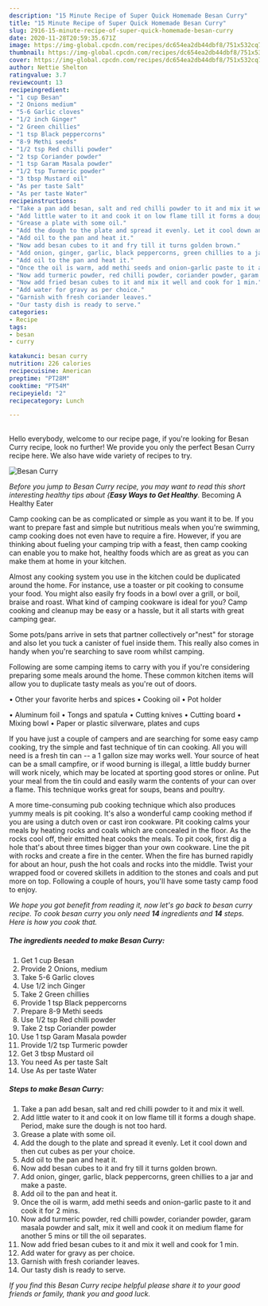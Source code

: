 ```yaml
---
description: "15 Minute Recipe of Super Quick Homemade Besan Curry"
title: "15 Minute Recipe of Super Quick Homemade Besan Curry"
slug: 2916-15-minute-recipe-of-super-quick-homemade-besan-curry
date: 2020-11-28T20:59:35.671Z
image: https://img-global.cpcdn.com/recipes/dc654ea2db44dbf8/751x532cq70/besan-curry-recipe-main-photo.jpg
thumbnail: https://img-global.cpcdn.com/recipes/dc654ea2db44dbf8/751x532cq70/besan-curry-recipe-main-photo.jpg
cover: https://img-global.cpcdn.com/recipes/dc654ea2db44dbf8/751x532cq70/besan-curry-recipe-main-photo.jpg
author: Nettie Shelton
ratingvalue: 3.7
reviewcount: 13
recipeingredient:
- "1 cup Besan"
- "2 Onions medium"
- "5-6 Garlic cloves"
- "1/2 inch Ginger"
- "2 Green chillies"
- "1 tsp Black peppercorns"
- "8-9 Methi seeds"
- "1/2 tsp Red chilli powder"
- "2 tsp Coriander powder"
- "1 tsp Garam Masala powder"
- "1/2 tsp Turmeric powder"
- "3 tbsp Mustard oil"
- "As per taste Salt"
- "As per taste Water"
recipeinstructions:
- "Take a pan add besan, salt and red chilli powder to it and mix it well."
- "Add little water to it and cook it on low flame till it forms a dough shape. Period, make sure the dough is not too hard."
- "Grease a plate with some oil."
- "Add the dough to the plate and spread it evenly. Let it cool down and then cut cubes as per your choice."
- "Add oil to the pan and heat it."
- "Now add besan cubes to it and fry till it turns golden brown."
- "Add onion, ginger, garlic, black peppercorns, green chillies to a jar and make a paste."
- "Add oil to the pan and heat it."
- "Once the oil is warm, add methi seeds and onion-garlic paste to it and cook it for 2 mins."
- "Now add turmeric powder, red chilli powder, coriander powder, garam masala powder and salt, mix it well and cook it on medium flame for another 5 mins or till the oil separates."
- "Now add fried besan cubes to it and mix it well and cook for 1 min."
- "Add water for gravy as per choice."
- "Garnish with fresh coriander leaves."
- "Our tasty dish is ready to serve."
categories:
- Recipe
tags:
- besan
- curry

katakunci: besan curry 
nutrition: 226 calories
recipecuisine: American
preptime: "PT28M"
cooktime: "PT54M"
recipeyield: "2"
recipecategory: Lunch

---
```

<br>
Hello everybody, welcome to our recipe page, if you're looking for Besan Curry recipe, look no further! We provide you only the perfect Besan Curry recipe here. We also have wide variety of recipes to try.
<br>


![Besan Curry](https://img-global.cpcdn.com/recipes/dc654ea2db44dbf8/751x532cq70/besan-curry-recipe-main-photo.jpg)

<i>Before you jump to Besan Curry recipe, you may want to read this short interesting healthy tips about {<strong>Easy Ways to Get Healthy</strong>.</i>
Becoming A Healthy Eater

    
Camp cooking can be as complicated or simple as you want it to be. If you want to prepare fast and simple but nutritious meals when you're swimming, camp cooking does not even have to require a fire. However, if you are thinking about fueling your camping trip with a feast, then camp cooking can enable you to make hot, healthy foods which are as great as you can make them at home in your kitchen.

 Almost any cooking system you use in the kitchen could be duplicated around the home. For instance, use a toaster or pit cooking to consume your food. You might also easily fry foods in a bowl over a grill, or boil, braise and roast. What kind of camping cookware is ideal for you? Camp cooking and cleanup may be easy or a hassle, but it all starts with great camping gear.

Some pots/pans arrive in sets that partner collectively or"nest" for storage and also let you tuck a canister of fuel inside them. This really also comes in handy when you're searching to save room whilst camping.

Following are some camping items to carry with you if you're considering preparing some meals around the home. These common kitchen items will allow you to duplicate tasty meals as you're out of doors.


• Other your favorite herbs and spices
• Cooking oil
• Pot holder

• Aluminum foil
• Tongs and spatula
• Cutting knives
• Cutting board
• Mixing bowl
• Paper or plastic silverware, plates and cups

If you have just a couple of campers and are searching for some easy camp cooking, try the simple and fast technique of tin can cooking. All you will need is a fresh tin can -- a 1 gallon size may works well. Your source of heat can be a small campfire, or if wood burning is illegal, a little buddy burner will work nicely, which may be located at sporting good stores or online. Put your meal from the tin could and easily warm the contents of your can over a flame.  This technique works great for soups, beans and poultry.

A more time-consuming pub cooking technique which also produces yummy meals is pit cooking.  It's also a wonderful camp cooking method if you are using a dutch oven or cast iron cookware. Pit cooking calms your meals by heating rocks and coals which are concealed in the floor. As the rocks cool off, their emitted heat cooks the meals. To pit cook, first dig a hole that's about three times bigger than your own cookware. Line the pit with rocks and create a fire in the center. When the fire has burned rapidly for about an hour, push the hot coals and rocks into the middle. Twist your wrapped food or covered skillets in addition to the stones and coals and put more on top. Following a couple of hours, you'll have some tasty camp food to enjoy.


<i>We hope you got benefit from reading it, now let's go back to besan curry recipe. To cook besan curry you only need <strong>14</strong> ingredients and <strong>14</strong> steps. Here is how you cook that.
</i>

##### The ingredients needed to make Besan Curry:

1. Get 1 cup Besan
1. Provide 2 Onions, medium
1. Take 5-6 Garlic cloves
1. Use 1/2 inch Ginger
1. Take 2 Green chillies
1. Provide 1 tsp Black peppercorns
1. Prepare 8-9 Methi seeds
1. Use 1/2 tsp Red chilli powder
1. Take 2 tsp Coriander powder
1. Use 1 tsp Garam Masala powder
1. Provide 1/2 tsp Turmeric powder
1. Get 3 tbsp Mustard oil
1. You need As per taste Salt
1. Use As per taste Water


##### Steps to make Besan Curry:

1. Take a pan add besan, salt and red chilli powder to it and mix it well.
1. Add little water to it and cook it on low flame till it forms a dough shape. Period, make sure the dough is not too hard.
1. Grease a plate with some oil.
1. Add the dough to the plate and spread it evenly. Let it cool down and then cut cubes as per your choice.
1. Add oil to the pan and heat it.
1. Now add besan cubes to it and fry till it turns golden brown.
1. Add onion, ginger, garlic, black peppercorns, green chillies to a jar and make a paste.
1. Add oil to the pan and heat it.
1. Once the oil is warm, add methi seeds and onion-garlic paste to it and cook it for 2 mins.
1. Now add turmeric powder, red chilli powder, coriander powder, garam masala powder and salt, mix it well and cook it on medium flame for another 5 mins or till the oil separates.
1. Now add fried besan cubes to it and mix it well and cook for 1 min.
1. Add water for gravy as per choice.
1. Garnish with fresh coriander leaves.
1. Our tasty dish is ready to serve.




<i>If you find this Besan Curry recipe helpful please share it to your good friends or family, thank you and good luck.</i>
